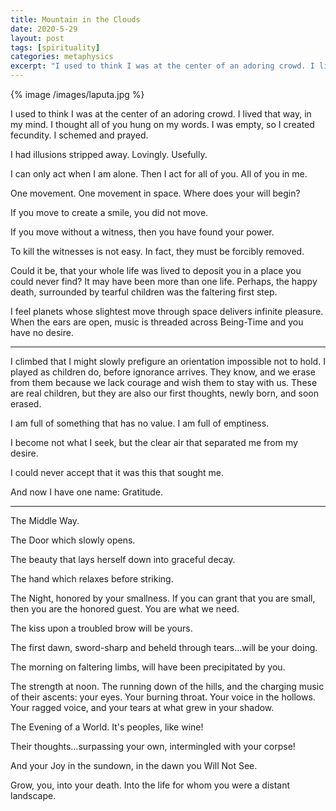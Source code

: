 ```yaml
---
title: Mountain in the Clouds
date: 2020-5-29
layout: post
tags: [spirituality]
categories: metaphysics
excerpt: "I used to think I was at the center of an adoring crowd. I lived that way, in my mind. I thought all of you hung on my words. I was empty, so I created fecundity. I schemed and prayed."
---
```


{% image /images/laputa.jpg %}

I used to think I was at the center of an adoring crowd. I lived that way,
in my mind. I thought all of you hung on my words. I was empty, so I created
fecundity. I schemed and prayed.

I had illusions stripped away. Lovingly. Usefully.

I can only act when I am alone. Then I act for all of you. All of you in me.

One movement. One movement in space. Where does your will begin?

If you move to create a smile, you did not move.

If you move without a witness, then you have found your power.

To kill the witnesses is not easy. In fact, they must be forcibly removed.

Could it be, that your whole life was lived to deposit you in a place you
could never find? It may have been more than one life. Perhaps, the happy
death, surrounded by tearful children was the faltering first step.

I feel planets whose slightest move through space delivers infinite pleasure.
When the ears are open, music is threaded across Being-Time and you have
no desire.

---

I climbed that I might slowly prefigure an orientation impossible not to hold.
I played as children do, before ignorance arrives. They know, and we
erase from them because we lack courage and wish them to stay with us.
These are real children, but they are also our first thoughts, newly born,
and soon erased.

I am full of something that has no value. I am full of emptiness.

I become not what I seek, but the clear air that separated me from my desire.

I could never accept that it was this that sought me.

And now I have one name: Gratitude.

----

The Middle Way.

The Door which slowly opens.

The beauty that lays herself down into graceful decay.

The hand which relaxes before striking.

The Night, honored by your smallness. If you can grant that you are small, then
you are the honored guest. You are what we need.

The kiss upon a troubled brow will be yours.

The first dawn, sword-sharp and beheld through tears...will be your doing.

The morning on faltering limbs, will have been precipitated by you.

The strength at noon. The running down of the hills, and the charging music of their ascents: your eyes. Your burning throat.
Your voice in the hollows. Your ragged voice, and your tears at what grew in your shadow.

The Evening of a World. It's peoples, like wine!

Their thoughts...surpassing your own, intermingled with your corpse!

And your Joy in the sundown, in the dawn you Will Not See.

Grow, you, into your death. Into the life for whom you were a distant landscape.


